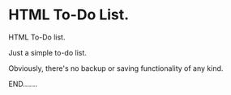 # HTML To-Do List.
HTML To-Do list.

Just a simple to-do list.

Obviously, there's no backup or saving functionality of any kind.

END.......
